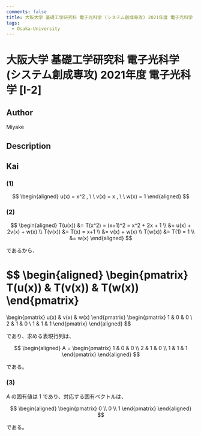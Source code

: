 ```yaml
---
comments: false
title: 大阪大学 基礎工学研究科 電子光科学 (システム創成専攻) 2021年度 電子光科学 [I-2]
tags:
  - Osaka-University
---
```

# 大阪大学 基礎工学研究科 電子光科学 (システム創成専攻) 2021年度 電子光科学 \[I-2\]

## **Author**
Miyake

## **Description**

## **Kai**
### (1)

$$
  \begin{aligned}
  u(x) = x^2
  , \ \ 
  v(x) = x
  , \ \ 
  w(x) = 1
  \end{aligned}
$$

### (2)

$$
  \begin{aligned}
  T(u(x))
  &= T(x^2) = (x+1)^2 = x^2 + 2x + 1
  \\
  &= u(x) + 2v(x) + w(x)
  \\
  T(v(x))
  &= T(x) = x+1
  \\
  &= v(x) + w(x)
  \\
  T(w(x))
  &= T(1) = 1
  \\
  &= w(x)
  \end{aligned}
$$

であるから、

$$
  \begin{aligned}
  \begin{pmatrix} T(u(x)) & T(v(x)) & T(w(x)) \end{pmatrix}
  =
  \begin{pmatrix} u(x) & v(x) & w(x) \end{pmatrix}
  \begin{pmatrix} 1 & 0 & 0 \\ 2 & 1 & 0 \\ 1 & 1 & 1 \end{pmatrix}
  \end{aligned}
$$

であり、求める表現行列は、

$$
  \begin{aligned}
  A = \begin{pmatrix} 1 & 0 & 0 \\ 2 & 1 & 0 \\ 1 & 1 & 1 \end{pmatrix}
  \end{aligned}
$$

である。

### (3)
$A$ の固有値は $1$ であり、対応する固有ベクトルは、

$$
  \begin{aligned}
  \begin{pmatrix} 0 \\ 0 \\ 1 \end{pmatrix}
  \end{aligned}
$$

である。